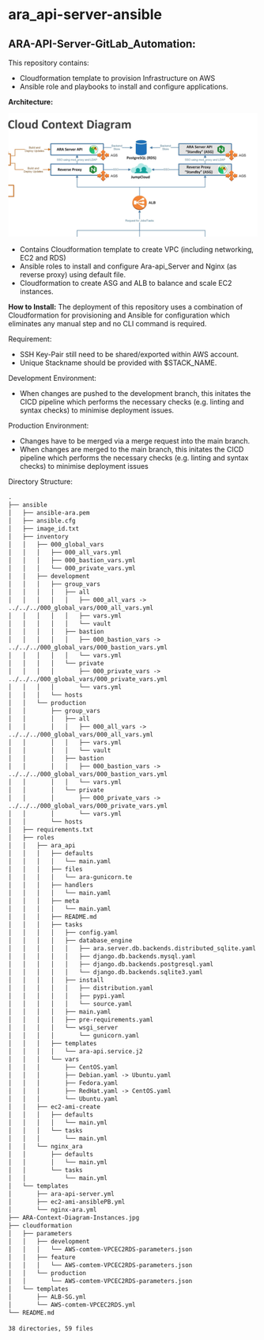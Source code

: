 # ara_api-server-ansible

**ARA-API-Server-GitLab_Automation:**
-----------------------------------------------------------------------------------

This repository contains:
-  Cloudformation template to provision Infrastructure on AWS 
-  Ansible role and playbooks to install and configure applications.

**Architecture:**

  ![image](./ARA-Context-Diagram-Instances.jpg)

- Contains Cloudformation template to create VPC (including networking, EC2 and RDS)
- Ansible roles to install and configure Ara-api_Server and Nginx (as reverse proxy) using default file.
- Cloudformation to create ASG and ALB to balance and scale EC2 instances.


**How to Install:**
The deployment of this repository uses a combination of Cloudformation for provisioning and Ansible for configuration which eliminates any manual step and no CLI command is required.
 
 Requirement:
- SSH Key-Pair still need to be shared/exported within AWS account.
- Unique Stackname should be provided with $STACK_NAME.

Development Environment:
- When changes are pushed to the development branch, this initates the CICD pipeline which performs the necessary checks (e.g. linting and syntax checks) to minimise deployment issues.

Production Environment:
- Changes have to be merged via a merge request into the main branch.
- When changes are merged to the main branch, this initates the CICD pipeline which performs the necessary checks (e.g. linting and syntax checks) to minimise deployment issues

Directory Structure:
```
.
├── ansible
│   ├── ansible-ara.pem
│   ├── ansible.cfg
│   ├── image_id.txt
│   ├── inventory
│   │   ├── 000_global_vars
│   │   │   ├── 000_all_vars.yml
│   │   │   ├── 000_bastion_vars.yml
│   │   │   └── 000_private_vars.yml
│   │   ├── development
│   │   │   ├── group_vars
│   │   │   │   ├── all
│   │   │   │   │   ├── 000_all_vars -> ../../../000_global_vars/000_all_vars.yml
│   │   │   │   │   ├── vars.yml
│   │   │   │   │   └── vault
│   │   │   │   ├── bastion
│   │   │   │   │   ├── 000_bastion_vars -> ../../../000_global_vars/000_bastion_vars.yml
│   │   │   │   │   └── vars.yml
│   │   │   │   └── private
│   │   │   │       ├── 000_private_vars -> ../../../000_global_vars/000_private_vars.yml
│   │   │   │       └── vars.yml
│   │   │   └── hosts
│   │   └── production
│   │       ├── group_vars
│   │       │   ├── all
│   │       │   │   ├── 000_all_vars -> ../../../000_global_vars/000_all_vars.yml
│   │       │   │   ├── vars.yml
│   │       │   │   └── vault
│   │       │   ├── bastion
│   │       │   │   ├── 000_bastion_vars -> ../../../000_global_vars/000_bastion_vars.yml
│   │       │   │   └── vars.yml
│   │       │   └── private
│   │       │       ├── 000_private_vars -> ../../../000_global_vars/000_private_vars.yml
│   │       │       └── vars.yml
│   │       └── hosts
│   ├── requirements.txt
│   ├── roles
│   │   ├── ara_api
│   │   │   ├── defaults
│   │   │   │   └── main.yaml
│   │   │   ├── files
│   │   │   │   └── ara-gunicorn.te
│   │   │   ├── handlers
│   │   │   │   └── main.yaml
│   │   │   ├── meta
│   │   │   │   └── main.yaml
│   │   │   ├── README.md
│   │   │   ├── tasks
│   │   │   │   ├── config.yaml
│   │   │   │   ├── database_engine
│   │   │   │   │   ├── ara.server.db.backends.distributed_sqlite.yaml
│   │   │   │   │   ├── django.db.backends.mysql.yaml
│   │   │   │   │   ├── django.db.backends.postgresql.yaml
│   │   │   │   │   └── django.db.backends.sqlite3.yaml
│   │   │   │   ├── install
│   │   │   │   │   ├── distribution.yaml
│   │   │   │   │   ├── pypi.yaml
│   │   │   │   │   └── source.yaml
│   │   │   │   ├── main.yaml
│   │   │   │   ├── pre-requirements.yaml
│   │   │   │   └── wsgi_server
│   │   │   │       └── gunicorn.yaml
│   │   │   ├── templates
│   │   │   │   └── ara-api.service.j2
│   │   │   └── vars
│   │   │       ├── CentOS.yaml
│   │   │       ├── Debian.yaml -> Ubuntu.yaml
│   │   │       ├── Fedora.yaml
│   │   │       ├── RedHat.yaml -> CentOS.yaml
│   │   │       └── Ubuntu.yaml
│   │   ├── ec2-ami-create
│   │   │   ├── defaults
│   │   │   │   └── main.yml
│   │   │   └── tasks
│   │   │       └── main.yml
│   │   └── nginx_ara
│   │       ├── defaults
│   │       │   └── main.yml
│   │       └── tasks
│   │           └── main.yml
│   └── templates
│       ├── ara-api-server.yml
│       ├── ec2-ami-ansiblePB.yml
│       └── nginx-ara.yml
├── ARA-Context-Diagram-Instances.jpg
├── cloudformation
│   ├── parameters
│   │   ├── development
│   │   │   └── AWS-comtem-VPCEC2RDS-parameters.json
│   │   ├── feature
│   │   │   └── AWS-comtem-VPCEC2RDS-parameters.json
│   │   └── production
│   │       └── AWS-comtem-VPCEC2RDS-parameters.json
│   └── templates
│       ├── ALB-SG.yml
│       └── AWS-comtem-VPCEC2RDS.yml
└── README.md

38 directories, 59 files

```
